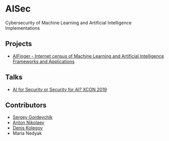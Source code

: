 # AISec

Cybersecurity of Machine Learning and Artificial Intelligence Implementations

## Projects
* [AIFinger - Internet census of Machine Learning and Artificial Intelligence Frameworks and Applications](AI%20Finger/)

## Talks
* [AI for Security or Security for AI? XCON 2019](http://xcon.xfocus.org/#08)


## Contributors
* [Sergey Gordeychik](https://twitter.com/scadasl)
* [Anton Nikolaev](https://github.com/manmolecular)
* [Denis Kolegov](https://twitter.com/dnkolegov)
* Maria Nedyak
